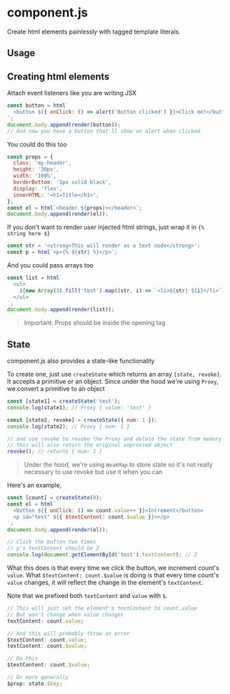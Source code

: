 # component.js

Create html elements painlessly with tagged template literals.

## Usage

## Creating html elements

Attach event listeners like you are writing JSX

```js
const button = html`
  <button ${{ onClick: () => alert('Button clicked') }}>Click me!</button>
`;
document.body.append(render(button));
// And now you have a button that'll show an alert when clicked
```

You could do this too

```js
const props = {
  class: 'my-header',
  height: '30px',
  width: '100%',
  borderBottom: '1px solid black',
  display: 'flex',
  innerHTML: '<h1>Title</h1>',
};
const el = html`<header ${props}></header>`;
document.body.append(render(el));
```

If you don't want to render user injected html strings, just wrap it in `{% string here $}`

```js
const str = '<strong>This will render as a text node</strong>';
const p = html`<p>{% ${str} %}</p>`;
```

And you could pass arrays too

```js
const list = html`
  <ul>
    ${new Array(3).fill('test').map((str, i) => `<li>${str} ${i}</li>`)}
  </ul>
`;
document.body.append(render(list));
```

> Important: Props should be inside the opening tag

## State

component.js also provides a state-like functionality

To create one, just use `createState` which returns an array `[state, revoke]`. It accepts a primitive or an object. Since under the hood we're using `Proxy`, we convert a primitive to an object

```js
const [state1] = createState('test');
console.log(state1); // Proxy { value: 'test' }

const [state2, revoke] = createState({ num: 1 });
console.log(state2); // Proxy { num: 1 }

// and use revoke to revoke the Proxy and delete the state from memory
// this will also return the original unproxied object
revoke(); // returns { num: 1 }
```

> Under the hood, we're using `WeakMap` to store state so it's not really necessary to use revoke but use it when you can

Here's an example,

```js
const [count] = createState(0);
const el = html`
  <button ${{ onClick: () => count.value++ }}>Increment</button>
  <p id="test" ${{ $textContent: count.$value }}></p>
`;
document.body.append(render(el));

// Click the button two times
// p's textContent should be 2
console.log(document.getElementById('test').textContent); // 2
```

What this does is that every time we click the button, we increment count's `value`. What `$textContent: count.$value` is doing is that every time count's `value` changes, it will reflect the change in the element's `textContent`.

Note that we prefixed both `textContent` and `value` with `$`.

```js
// This will just set the element's textContent to count.value
// But won't change when value changes
textContent: count.value;

// And this will probably throw an error
$textContent: count.value;
textContent: count.$value;

// Do this
$textContent: count.$value;

// Or more generally
$prop: state.$key;
```
